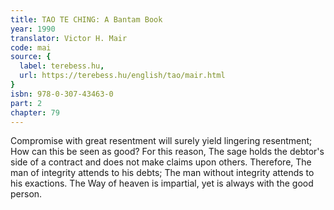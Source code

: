 ```yaml
---
title: TAO TE CHING: A Bantam Book
year: 1990
translator: Victor H. Mair
code: mai
source: {
  label: terebess.hu,
  url: https://terebess.hu/english/tao/mair.html
}
isbn: 978-0-307-43463-0
part: 2
chapter: 79
---
```

Compromise with great resentment will surely yield lingering resentment;
How can this be seen as good?
For this reason,
The sage holds the debtor's side of a contract and does not make claims upon others.
Therefore,
The man of integrity attends to his debts;
The man without integrity attends to his exactions.
The Way of heaven is impartial, yet is always with the good person.